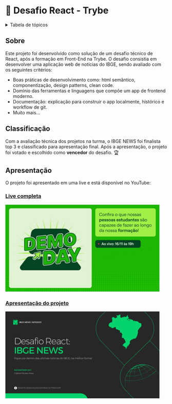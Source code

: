 # 🥇 Desafio React - Trybe 

<details>
  <summary>Tabela de tópicos</summary>
  <ol>
    <li><a href="#sobre">Sobre</a>
    <li><a href="#classificação">Classificação</a></li>
    <li>
      <a href="#apresentação">Apresentação</a>
      <ul>
        <li><a href="#live-completa">Live completa</a></li>
        <li><a href="#apresentação-do-projeto">Apresentação do projeto</a></li>
    </li>
  </ol>
</details>

## Sobre

Este projeto foi desenvolvido como solução de um desafio técnico de React, após a formação em Front-End na Trybe. O desafio consistia em desenvolver uma aplicação web de notícias do IBGE, sendo avaliado com os seguintes critérios:

- Boas práticas de desenvolvimento como: html semântico, componentização, design patterns, clean code.
- Domínio das ferramentas e linguagens que compõe um app de frontend moderno.
- Documentação: explicação para construir o app localmente, histórico e workflow de git.
- Muito mais...

## Classificação

Com a avaliação técnica dos projetos na turma, o IBGE NEWS foi finalista top 3 e classificado para apresentação final. Após a apresentação, o projeto foi votado e escolhido como **vencedor** do desafio. 🏆

## Apresentação

O projeto foi apresentado em uma live e está disponível no YouTube:

<a href="https://www.youtube.com/live/c6NiGlRtB0U?si=lrK7fNbDPsbn_u6b">

### Live completa

<img src="./public/c6NiGlRtB0U-HD.jpg" width=480>
</a>

<a href="https://www.youtube.com/live/c6NiGlRtB0U?si=k3IDlebzxg6TjzWs&t=1327">

### Apresentação do projeto

<img src="./public/presentation-cape.png" width=480>
</a>



